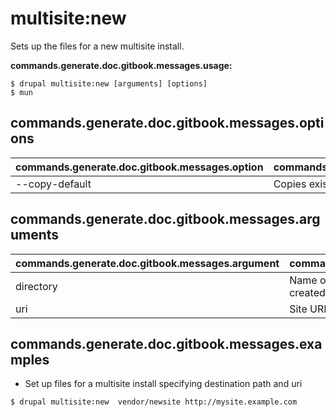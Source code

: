 # multisite:new
Sets up the files for a new multisite install.

**commands.generate.doc.gitbook.messages.usage:**
```
$ drupal multisite:new [arguments] [options]
$ mun  
```

## commands.generate.doc.gitbook.messages.options
commands.generate.doc.gitbook.messages.option | commands.generate.doc.gitbook.messages.details
-------|-------------
--copy-default | Copies existing site from the default install.

## commands.generate.doc.gitbook.messages.arguments
commands.generate.doc.gitbook.messages.argument | commands.generate.doc.gitbook.messages.details
---------|-------------
directory | Name of directory under 'sites' which should be created.
uri | Site URI to add to sites.php.

## commands.generate.doc.gitbook.messages.examples
* Set up files for a multisite install specifying destination path and uri
```
$ drupal multisite:new  vendor/newsite http://mysite.example.com

```
